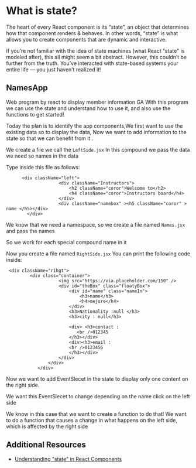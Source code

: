 # What is state?

The heart of every React component is its “state”, an object that determines how that component renders & behaves. In other words, “state” is what allows you to create components that are dynamic and interactive.

If you’re not familiar with the idea of state machines (what React “state" is modeled after), this all might seem a bit abstract. However, this couldn’t be further from the truth. You’ve interacted with state-based systems your entire life — you just haven’t realized it!
## NamesApp

Web program by react to display member information GA
With this program we can use the state and understand how to use it, and also use the functions to get started!


Today the plan is to identify the app components,We first want to use the existing data so to display the data,
Now we want to add information to the state so that we can benefit from it . 


We create a file we call the ```LeftSide.jsx```
In this compound we pass the data we need so names in the data

Type inside this file as follows:
```
      <div className="left">
                    <div className="Instructors">
                        <h2 className="coror">Welcome to</h2>
                        <h4 className="coror">Instructors board</h4>
                    </div>
                    <div className="namebox" ><h5 className="coror" > name </h5></div>
        </div>
```


We know that we need a namespace, so we create a file named ```Names.jsx``` and pass the names

So we work for each special compound name in it

Now you create a file named ```RightSide.jsx```
You can print the following code inside:

```
 <div className="rihgt">
         <div class="container">
                    <img src="https://via.placeholder.com/150" />
                    <div id="theBox" class="floatyBox">
                        <div id="name" class="nameIn">
                            <h3>name</h3>
                            <h4>mejore</h4>
                        </div>
                        <h3>Nationality :null </h3>
                        <h3>city : null</h3>
                          
                        <div> <h3>contact :
                           <br />012345
                        </h3></div>
                        <div><h3>email :
                        <br />0123456
                        </h3></div>
                    </div>
                </div>   
            </div>
```

Now we want to add EventSlecet in the state to display only one content on the right side.

We want this EventSlecet to change depending on the name click on the left side

We know in this case that we want to create a function to do that!
We want to do a function that causes a change in what happens on the left side, which is affected by the right side





## Additional Resources

-   [Understanding "state" in React Components](https://thinkster.io/tutorials/understanding-react-state)
